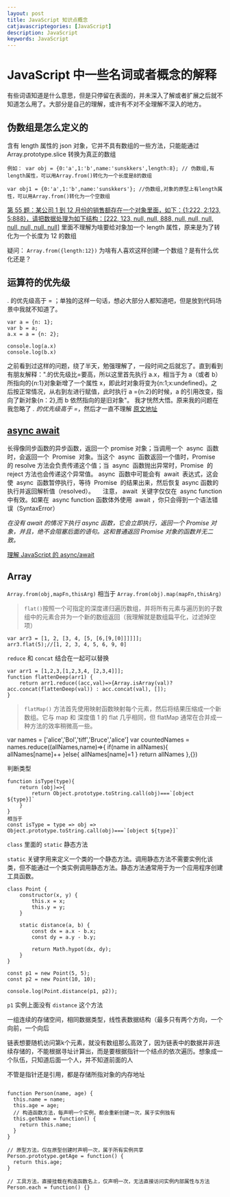 ```yaml
---
layout: post
title: JavaScript 知识点概念
catjavascriptegories: [JavaScript]
description: JavaScript
keywords: JavaScript
---
```


# JavaScript 中一些名词或者概念的解释

有些词语知道是什么意思，但是只停留在表面的，并未深入了解或者扩展之后就不知道怎么用了。大部分是自己的理解，或许有不对不全理解不深入的地方。

## 伪数组是怎么定义的

含有 length 属性的 json 对象，它并不具有数组的一些方法，只能能通过 Array.prototype.slice 转换为真正的数组

```
例如： var obj = {0:'a',1:'b',name:'sunskkers',length:8}; // 伪数组,有length属性，可以用Array.from()转化为一个长度是8的数组

var obj1 = {0:'a',1:'b',name:'sunskkers'}; //伪数组,对象的原型上有length属性，可以用Array.from()转化为一个空数组
```

[第 55 题：某公司 1 到 12 月份的销售额存在一个对象里面，如下：{1:222, 2:123, 5:888}，请把数据处理为如下结构：[222, 123, null, null, 888, null, null, null, null, null, null, null]](https://github.com/Advanced-Frontend/Daily-Interview-Question/issues/96)
里面不理解为啥要给对象加一个 length 属性，原来是为了转化为一个长度为 12 的数组

疑问： `Array.from({length:12})` 为啥有人喜欢这样创建一个数组？是有什么优化还是？

## 运算符的优先级

. 的优先级高于 = ；单独的这样一句话，想必大部分人都知道吧，但是放到代码场景中我就不知道了。

```
var a = {n: 1};
var b = a;
a.x = a = {n: 2};

console.log(a.x)
console.log(b.x)
```

之前看到过这样的问题，绕了半天，勉强理解了，一段时间之后就忘了。直到看到有朋友解释：".的优先级比=要高，所以这里首先执行 a.x，相当于为 a（或者 b）所指向的{n:1}对象新增了一个属性 x，即此时对象将变为{n:1;x:undefined}。之后按正常情况，从右到左进行赋值，此时执行 a ={n:2}的时候，a 的引用改变，指向了新对象{n：2},而 b 依然指向的是旧对象"。
我才恍然大悟。原来我的问题在我忽略了 _. 的优先级高于 =_，然后才一直不理解
[原文地址](https://github.com/Advanced-Frontend/Daily-Interview-Question/issues/93)

## [async await](https://developer.mozilla.org/zh-CN/docs/Web/JavaScript/Reference/Statements/async_function)

长得像同步函数的异步函数，返回一个 promise 对象；当调用一个  async  函数时，会返回一个  Promise  对象。当这个  async  函数返回一个值时，Promise  的 resolve 方法会负责传递这个值；当  async  函数抛出异常时，Promise  的 reject 方法也会传递这个异常值。
async  函数中可能会有  await  表达式，这会使  async  函数暂停执行，等待  Promise  的结果出来，然后恢复 async 函数的执行并返回解析值（resolved）。
    注意， await  关键字仅仅在  async function 中有效。如果在  async function 函数体外使用  await ，你只会得到一个语法错误（SyntaxError）

_在没有 await 的情况下执行 async 函数，它会立即执行，返回一个 Promise 对象，并且，绝不会阻塞后面的语句。这和普通返回 Promise 对象的函数并无二致。_

[理解 JavaScript 的 async/await](https://segmentfault.com/a/1190000007535316)

## Array

`Array.from(obj,mapFn,thisArg)` 相当于 `Array.from(obj).map(mapFn,thisArg)`

> `flat()`按照一个可指定的深度递归遍历数组，并将所有元素与遍历到的子数组中的元素合并为一个新的数组返回（我理解就是数组扁平化，过滤掉空项）

```
var arr3 = [1, 2, [3, 4, [5, [6,[9,[0]]]]]];
arr3.flat(5);//[1, 2, 3, 4, 5, 6, 9, 0]
```

`reduce` 和 `concat` 结合在一起可以替换

```
var arr1 = [1,2,3,[1,2,3,4, [2,3,4]]];
function flattenDeep(arr1) {
    return arr1.reduce((acc,val)=>{Array.isArray(val)?acc.concat(flattenDeep(val)) : acc.concat(val), []);
}
```

> `flatMap()` 方法首先使用映射函数映射每个元素，然后将结果压缩成一个新数组。它与 map 和 深度值 1 的 flat 几乎相同，但 flatMap 通常在合并成一种方法的效率稍微高一些。

var names = ['alice','Bol','tiff','Bruce','alice']
var countedNames = names.reduce((allNames,name)=>{
if(name in allNames){
allNames[name]++
}else{
allNames[name]=1
}
return allNames
},{})

判断类型

```
function isType(type){
    return (obj)=>{
        return Object.prototype.toString.call(obj)===`[object ${type}]`
    }
}
相当于
const isType = type => obj => Object.prototype.toString.call(obj)===`[object ${type}]`
```

`class` 里面的 `static` 静态方法

`static` 关键字用来定义一个类的一个静态方法。调用静态方法不需要实例化该类，但不能通过一个类实例调用静态方法。静态方法通常用于为一个应用程序创建工具函数。

```
class Point {
    constructor(x, y) {
        this.x = x;
        this.y = y;
    }

    static distance(a, b) {
        const dx = a.x - b.x;
        const dy = a.y - b.y;

        return Math.hypot(dx, dy);
    }
}

const p1 = new Point(5, 5);
const p2 = new Point(10, 10);

console.log(Point.distance(p1, p2));
```

`p1` 实例上面没有 `distance` 这个方法

一组连续的存储空间，相同数据类型，线性表数据结构（最多只有两个方向，一个向前，一个向后

链表想要随机访问第k个元素，就没有数组那么高效了，因为链表中的数据并非连续存储的，不能根据寻址计算出，而是要根据指针一个结点的依次遍历。想象成一个队伍，只知道后面一个人，并不知道前面的人

不管是指针还是引用，都是存储所指对象的内存地址

```

function Person(name, age) {
  this.name = name;
  this.age = age;
  // 构造函数方法，每声明一个实例，都会重新创建一次，属于实例独有
  this.getName = function() {
    return this.name;
  }
}

// 原型方法，仅在原型创建时声明一次，属于所有实例共享
Person.prototype.getAge = function() {
  return this.age;
}

// 工具方法，直接挂载在构造函数名上，仅声明一次，无法直接访问实例内部属性与方法
Person.each = function() {}
```
